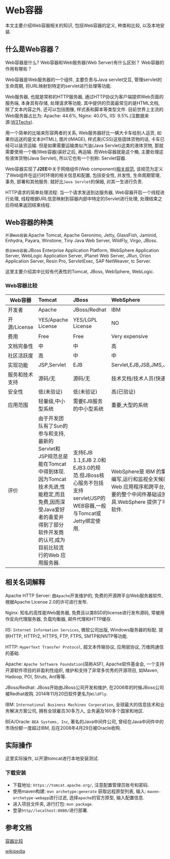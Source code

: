 # Web容器
本文主要介绍Web容器相关的知识, 包括Web容器的定义, 种类和比较, 以及本地安装.

## 什么是Web容器？
Web容器是什么? Web容器和Web服务器(Web Server)有什么区别？ Web容器的作用有哪些？

Web容器是Web服务器的一个组件, 主要负责与Java servlet交互, 管理servlet的生命周期, 将URL映射到特定的servlet进行处理等功能. 

Web服务器, 也就是常称的HTTP服务器, 通过HTTP协议为客户端提供Web页面的服务端, 本身具有存储, 处理请求等功能. 其中提供的页面最常见的是HTML文档, 除了文本内容之外, 还可以包括图像, 样式表和脚本等类型文件. 目前世界上主流的Web服务器占比为: Apache: 44.6%, Nginx: 40.0%, IIS: 9.5%.(注数据来源:[W3Techs](https://w3techs.com/technologies/overview/web_server/all)).

用一个简单的比喻来形容两者的关系, Web服务器好比一辆大卡车给别人运货, 如果你运送的是文本(HTML), 图片(IMAGE), 样式表(CSS)这些固体货物的话, 卡车已经可以装货运输. 但是如果需要运输类似汽油(Java Servlet)这类的液体货物, 那就需要使用一个桶(Web容器)装好之后, 再运输. 而Web容器就是这个桶, 主要处理这些液体货物(Java Servlet), 所以它也有一个别称: Servlet容器.

Web容器实现了**J2EE**中关于网络组件(Web component)[相关规范](https://en.wikipedia.org/wiki/Java_servlet), 该规范为定义了Web组件在运行时环境的相关信息和配置, 包括安全性, 并发性, 生命周期管理, 事务, 部署和其他服务. 就好比`Java Servlet`的保姆, 对其一生进行负责. 

HTTP请求的简单处理流程: 当一个请求发送到达服务器, Web容器开启一个线程进行处理, 线程根据URL信息映射到容器内部中特定的Servlet进行处理, 处理结束之后将结果返回结束线程.

## Web容器的种类
`开源Web容器`:Apache Tomcat, Apache Geronimo, Jetty, GlassFish, Jaminid, Enhydra, Payara, Winstone, Tiny Java Web Server, WildFly, Virgo, JBoss.

`商业Web容器`:JBoss Enterprise Application Platform, WebSphere Application Server, WebLogic Application Server, iPlanet Web Server, JRun, Orion Application Server, Resin Pro, ServletExec, SAP NetWeaver, tc Server.

这里主要介绍其中比较有代表性的Tomcat, JBoss, WebSphere, WebLogic.

### Web容器比较

| Web容器        | Tomcat        | JBoss     | WebSphere | WebLogic |
| --------      | :-----        | :---- | :-- | :-- |
| 开发者         | Apache        | JBoss/Redhat | IBM | BEA/Oracle
| 开源/License   | YES/Apache License | YES/LGPL License  | NO | NO |
| 费用  | Free | Free | Very expensive | expensive |
| 文档完备性 | 中 | 中 | 高 | 高|
| 社区活跃度 | 高 | 中 | 中 | 中 |
| 实现功能  | JSP,Servlet | EJB | Servlet,EJB,JSB,JMS,JDBC,XML,WML(ALL) | Servlet,EJB,JSB,JMS,JDBC,XML,WML(ALL) |
| 服务和技术支持 | 源码/无 | 源码/无 | 技术文档/技术人员(快速/收费) | 技术文档/技术人员(快速/收费) |
|安全性 | 低(未验证) | 低(未验证) | 高(已验证) | 高(已验证) |
|应用范围 | 轻量级,中小型系统 | 需要EJB服务的中小型系统 | 重要,大型的系统 | 重要,大型的系统 |
| 评价 |  由于开发团队有了Sun的参与和支持,最新的Servlet和JSP规范总是能在Tomcat 中得到体现. 因为Tomcat 技术先进,性能稳定,而且免费,因而深受Java爱好者的喜爱并得到了部分软件开发商的认可,成为目前比较流行的Web 应用服务器.| 支持EJB 1.1,EJB 2.0和EJB3.0的规范.但JBoss核心服务不包括支持servlet/JSP的WEB容器,一般与Tomcat或Jetty绑定使用.| WebSphere是 IBM 的集成软件平台.它包含了编写,运行和监视全天候的工业强度的随需应变 Web 应用程序和跨平台,跨产品解决方案所需要的整个中间件基础设施,如服务器,服务和工具.WebSphere 提供了可靠,灵活和健壮的集成软件. | WebLogic是美国bea公司出品的一个application server确切的说是一个基于j2ee架构的中间件.BEA WebLogic是用于开发,集成,部署和管理大型分布式Web应用,网络应用和数据库应用的Java应用服务器.将Java的动态功能和Java Enterprise标准的安全性引入大型网络应用的开发,集成,部署和管理之中.|

## 相关名词解释
Apache HTTP Server: 由`Apache`开发维护的, 免费的开源跨平台Web服务器软件, 根据Apache License 2.0的许可进行发布.

Nginx: 知名的高性能Web服务器, 免费且以类BSD的license进行发布源码, 常被用作反向代理服务器, 负载均衡器, 邮件代理和HTTP缓存.

IIS: `Internet Information Services`, 微软公司出版, Windows服务器的标配. 提供HTTP, HTTP/2, HTTPS, FTP, FTPS, SMTP和NNTP等功能.

HTTP: `HyperText Transfer Protocol`, 超文本传输协议, 应用层协议, 万维网通信的基础.

Apache: `Apache Software Foundation`(简称ASF), Apache软件基金会, 一个支持开源软件项目的非盈利性组织, 维护和支持了非常多优秀的开源项目, 如Maven, Hadoop, POI, Struts, Ant等等.

JBoss/Redhat: JBoss开始由JBoss公司开发和维护, 在2006年的时候JBoss公司被Redhat收购. 2014年11月20日软件更名为`WildFly`.

IBM: `International Business Machines Corporation`, 全球最大的信息技术和业务解决方案公司, 拥有全球雇员30多万人, 业务遍及160多个国家和地区.

BEA/Oracle: `BEA Systems, Inc`, 著名的Java中间件公司, 曾经在Java中间件中的市场份额一度超过IBM, 后在2008年4月29日被Oracle收购.

## 实际操作
这里实际操作, 以开源tomcat进行本地安装测试.

### 下载安装

+ 下载地址: `https://tomcat.apache.org/`, 注意配置管理员账号和密码.
+ 使用maven构建: `mvn archetype:generate` 获取远程原型列表, 输入: `maven-archetype-webapp`进行过滤, 选择`apache`的官方原型, 输入配置信息.
+ 进入项目文件夹, 进行打包: `mvn package`.
+ 登录`http//localhost:8080/`进行部署.

## 参考文档
[容器比较](http://www.cnblogs.com/kaleidoscope/p/9668646.html)

[wikipedia](https://en.wikipedia.org/wiki/Web_container)
